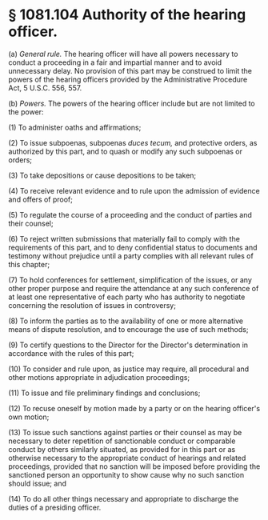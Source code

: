 # § 1081.104   Authority of the hearing officer.

(a) *General rule.* The hearing officer will have all powers necessary to conduct a proceeding in a fair and impartial manner and to avoid unnecessary delay. No provision of this part may be construed to limit the powers of the hearing officers provided by the Administrative Procedure Act, 5 U.S.C. 556, 557.


(b) *Powers.* The powers of the hearing officer include but are not limited to the power:


(1) To administer oaths and affirmations;


(2) To issue subpoenas, subpoenas *duces tecum,* and protective orders, as authorized by this part, and to quash or modify any such subpoenas or orders;


(3) To take depositions or cause depositions to be taken;


(4) To receive relevant evidence and to rule upon the admission of evidence and offers of proof;


(5) To regulate the course of a proceeding and the conduct of parties and their counsel;


(6) To reject written submissions that materially fail to comply with the requirements of this part, and to deny confidential status to documents and testimony without prejudice until a party complies with all relevant rules of this chapter;


(7) To hold conferences for settlement, simplification of the issues, or any other proper purpose and require the attendance at any such conference of at least one representative of each party who has authority to negotiate concerning the resolution of issues in controversy;


(8) To inform the parties as to the availability of one or more alternative means of dispute resolution, and to encourage the use of such methods;


(9) To certify questions to the Director for the Director's determination in accordance with the rules of this part;


(10) To consider and rule upon, as justice may require, all procedural and other motions appropriate in adjudication proceedings;


(11) To issue and file preliminary findings and conclusions;


(12) To recuse oneself by motion made by a party or on the hearing officer's own motion;


(13) To issue such sanctions against parties or their counsel as may be necessary to deter repetition of sanctionable conduct or comparable conduct by others similarly situated, as provided for in this part or as otherwise necessary to the appropriate conduct of hearings and related proceedings, provided that no sanction will be imposed before providing the sanctioned person an opportunity to show cause why no such sanction should issue; and


(14) To do all other things necessary and appropriate to discharge the duties of a presiding officer.




